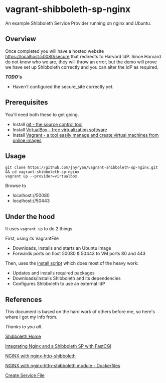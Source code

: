 # vagrant-shibboleth-sp-nginx

An example Shibboleth Service Provider running on nginx and Ubuntu.

## Overview

Once completed you will have a hosted website [https://localhost:50080/secure](https://localhost:50080/secure)
that redirects to Harvard IdP. Since Harvard do not know who we are, they will
throw an error, but the demo will prove we have set up Shibboleth correctly and
you can alter the IdP as required.

***TODO's***

- Haven't configured the secure_site correctly yet.


## Prerequisites

You'll need both these to get going.

- Install [git - the source control tool ](https://git-scm.com/downloads)
- Install [VirtualBox - free virtualization software ](https://www.virtualbox.org/wiki/Downloads)
- Install [Vagrant - a tool easily manage and create virtual machines from online images ](https://www.vagrantup.com/)

## Usage

```
git clone https://github.com/jnyryan/vagrant-shibboleth-sp-nginx.git && cd vagrant-shibboleth-sp-nginx
vagrant up --provider=virtualbox
```

Browse to
  - localhost://50080
  - localhost://50443

## Under the hood

It uses ```vagrant up``` to do 2 things

First, using its VagrantFile
- Downloads, installs and starts an Ubuntu image
- Forwards ports on host 50080 & 50443 to VM ports 80 and 443  

Then, uses the [install script](./install.sh) which does most of the heavy work:
- Updates and installs required packages
- Downloads/installs Shibboleth and its dependencies
- Configures Shibboleth to use an external IdP

## References

This document is based on the hard work of others before me, so here's where I got my info from.

*Thanks to you all.*

[Shibboleth Home](https://shibboleth.net/)

[Integrating Nginx and a Shibboleth SP with FastCGI](https://wiki.shibboleth.net/confluence/display/SHIB2/Integrating+Nginx+and+a+Shibboleth+SP+with+FastCGI)

[NGINX with nginx-http-shibboleth](https://github.com/jitsi/jicofo/blob/master/doc/shibboleth.md)

[NGINX with nginx-http-shibboleth module - Dockerfiles](https://github.com/criluc/docker-nginx-http-shibboleth)

[Create Service File](http://serverfault.com/questions/735260/service-nginx-doesnt-work)
